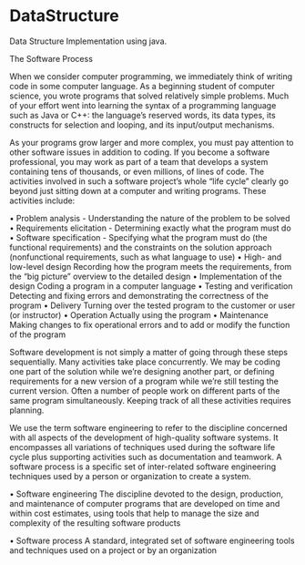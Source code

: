 # DataStructure
Data Structure Implementation using java.


The Software Process

When we consider computer programming, we immediately think of writing code in
some computer language. As a beginning student of computer science, you wrote programs
that solved relatively simple problems. Much of your effort went into learning
the syntax of a programming language such as Java or C++: the language’s reserved
words, its data types, its constructs for selection and looping, and its input/output
mechanisms.

As your programs grow larger and more complex, you must pay attention to other
software issues in addition to coding. If you become a software professional, you may
work as part of a team that develops a system containing tens of thousands, or even
millions, of lines of code. The activities involved in such a software project’s whole “life
cycle” clearly go beyond just sitting down at a computer and writing programs. These
activities include:


• Problem analysis - Understanding the nature of the problem to be solved
• Requirements elicitation - Determining exactly what the program must do
• Software specification - Specifying what the program must do (the functional 
requirements) and the constraints on the solution approach (nonfunctional 
requirements, such as what language to use)
• High- and low-level design Recording how the program meets the requirements,
from the “big picture” overview to the detailed design
• Implementation of the design Coding a program in a computer language
• Testing and verification Detecting and fixing errors and demonstrating the
correctness of the program
• Delivery Turning over the tested program to the customer or user (or instructor)
• Operation Actually using the program
• Maintenance Making changes to fix operational errors and to add or modify
the function of the program

Software development is not simply a matter of going through these steps sequentially.
Many activities take place concurrently. We may be coding one part of the solution
while we’re designing another part, or defining requirements for a new version of a
program while we’re still testing the current version. Often a number of people work on
different parts of the same program simultaneously. Keeping track of all these activities
requires planning.

We use the term software engineering to refer to the discipline concerned with 
all aspects of the development of high-quality software systems. It encompasses 
all variations of techniques used during the software life cycle plus supporting 
activities such as documentation and teamwork. A software process is a specific 
set of inter-related software engineering techniques used by a person or 
organization to create a system.

• Software engineering
The discipline devoted to the design, production, and maintenance of computer 
programs that are developed on time and within cost estimates, using tools that 
help to manage the size and complexity of the resulting software products

• Software process
A standard, integrated set of software engineering tools and techniques used on 
a project or by an organization